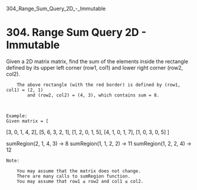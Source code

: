 304_Range_Sum_Query_2D_-_Immutable
# 304. Range Sum Query 2D - Immutable

Given a 2D matrix matrix, find the sum of the elements inside the rectangle defined by
        its upper left corner (row1, col1) and lower right corner (row2,
        col2).

    
        
        The above rectangle (with the red border) is defined by (row1, col1) = (2, 1)
            and (row2, col2) = (4, 3), which contains sum = 8.
        
    

    Example:
    Given matrix = [
  [3, 0, 1, 4, 2],
  [5, 6, 3, 2, 1],
  [1, 2, 0, 1, 5],
  [4, 1, 0, 1, 7],
  [1, 0, 3, 0, 5]
]

sumRegion(2, 1, 4, 3) -> 8
sumRegion(1, 1, 2, 2) -> 11
sumRegion(1, 2, 2, 4) -> 12

    

    Note:
    
        You may assume that the matrix does not change.
        There are many calls to sumRegion function.
        You may assume that row1 ≤ row2 and col1 ≤ col2.